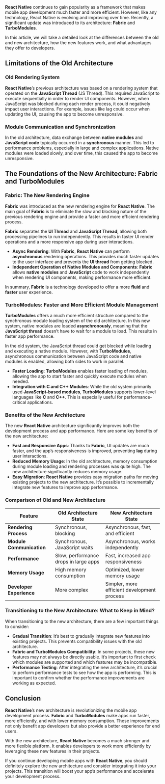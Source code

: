<strong>React Native</strong> continues to gain popularity as a framework that makes mobile app development much faster and more efficient. However, like any technology, React Native is evolving and improving over time. Recently, a significant update was introduced to its architecture: **Fabric** and **TurboModules**.

In this article, we will take a detailed look at the differences between the old and new architecture, how the new features work, and what advantages they offer to developers.

## Limitations of the Old Architecture

### Old Rendering System
<strong>React Native</strong>’s previous architecture was based on a rendering system that operated on the **JavaScript Thread** (JS Thread). This required JavaScript to execute sequentially in order to render UI components. However, when JavaScript was blocked during each render process, it could negatively impact user interactions. For example, issues like lag could occur when updating the UI, causing the app to become unresponsive.

### Module Communication and Synchronization
In the old architecture, data exchange between **native modules** and **JavaScript code** typically occurred in a **synchronous** manner. This led to performance problems, especially in large and complex applications. Native modules were loaded slowly, and over time, this caused the app to become unresponsive.

## The Foundations of the New Architecture: Fabric and TurboModules

### Fabric: The New Rendering Engine
**Fabric** was introduced as the new rendering engine for <strong>React Native</strong>. The main goal of **Fabric** is to eliminate the slow and blocking nature of the previous rendering engine and provide a faster and more efficient rendering process.

**Fabric** separates the **UI Thread** and **JavaScript Thread**, allowing both processing pipelines to run independently. This results in faster UI render operations and a more responsive app during user interactions.

- **Async Rendering**: With **Fabric**, <strong>React Native</strong> can perform **asynchronous** rendering operations. This provides much faster updates to the user interface and prevents the **UI thread** from getting blocked.
- **Independent Operation of Native Modules and Components**: **Fabric** allows **native modules** and **JavaScript** code to work independently when rendering UI components, making performance more efficient.

In summary, **Fabric** is a technology developed to offer a more **fluid** and **faster** user experience.

### TurboModules: Faster and More Efficient Module Management
**TurboModules** offers a much more efficient structure compared to the synchronous module loading system of the old architecture. In this new system, native modules are loaded **asynchronously**, meaning that the **JavaScript thread** doesn’t have to wait for a module to load. This results in faster app performance.

In the old system, the JavaScript thread could get blocked while loading and executing a native module. However, with **TurboModules**, asynchronous communication between JavaScript code and native modules is enabled, allowing both sides to work in parallel.

- **Faster Loading**: **TurboModules** enables faster loading of modules, allowing the app to start faster and quickly execute modules when needed.
- **Integration with C and C++ Modules**: While the old system primarily used **JavaScript-based modules**, **TurboModules** supports lower-level languages like **C** and **C++**. This is especially useful for performance-critical applications.

### Benefits of the New Architecture
The new <strong>React Native</strong> architecture significantly improves both the development process and app performance. Here are some key benefits of the new architecture:

- **Fast and Responsive Apps**: Thanks to **Fabric**, UI updates are much faster, and the app’s responsiveness is improved, preventing **lag** during user interactions.
- **Reduced Memory Usage**: In the old architecture, memory consumption during module loading and rendering processes was quite high. The new architecture significantly reduces memory usage.
- **Easy Migration**: <strong>React Native</strong> provides easy migration paths for moving existing projects to the new architecture. It’s possible to incrementally integrate new features to improve app performance.

### Comparison of Old and New Architecture

| Feature                            | Old Architecture State               | New Architecture State                |
|------------------------------------|--------------------------------------|---------------------------------------|
| **Rendering Process**              | Synchronous, blocking                | Asynchronous, fast, and efficient     |
| **Module Communication**           | Synchronous, JavaScript waits        | Asynchronous, works independently     |
| **Performance**                    | Slow, performance drops in large apps| Fast, increased app responsiveness    |
| **Memory Usage**                   | High memory consumption              | Optimized, lower memory usage        |
| **Developer Experience**           | More complex                         | Simpler, more efficient development process |

### Transitioning to the New Architecture: What to Keep in Mind?
When transitioning to the new architecture, there are a few important things to consider:

- **Gradual Transition**: It’s best to gradually integrate new features into existing projects. This prevents compatibility issues with the old architecture.
- **Fabric and TurboModules Compatibility**: In some projects, these new features may not always be directly usable. It’s important to first check which modules are supported and which features may be incompatible.
- **Performance Testing**: After integrating the new architecture, it’s crucial to perform performance tests to see how the app is performing. This is important to confirm whether the performance improvements are working as expected.

## Conclusion

<strong>React Native</strong>’s new architecture is revolutionizing the mobile app development process. **Fabric** and **TurboModules** make apps run faster, more efficiently, and with lower memory consumption. These improvements not only benefit app developers but also provide a better experience for end users.

With the new architecture, <strong>React Native</strong> becomes a much stronger and more flexible platform. It enables developers to work more efficiently by leveraging these new features in their projects.

If you continue developing mobile apps with <strong>React Native</strong>, you should definitely explore the new architecture and consider integrating it into your projects. This transition will boost your app’s performance and accelerate your development process.
